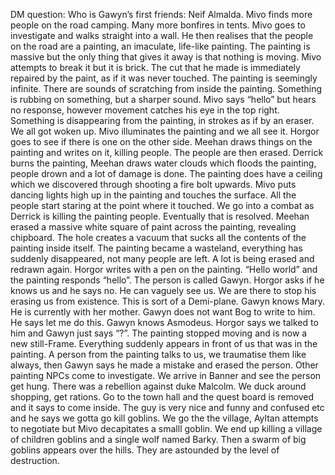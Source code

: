 DM question: Who is Gawyn’s  first friends: Neif Almalda.
Mivo finds more people on the road camping. Many more bonfires in tents. Mivo goes to investigate and walks straight into a wall. He then realises that the people on the road are a painting, an imaculate, life-like painting. 
The painting is massive but the only thing that gives it away is that nothing is moving. Mivo attempts to break it but it is brick. The cut that he made is immediately repaired by the paint, as if it was never touched. 
The painting is seemingly infinite. There are sounds of scratching from inside the painting. Something is rubbing on something, but a sharper sound. 
Mivo says “hello” but hears no response, however movement catches his eye in the top right. Something is disappearing from the painting, in strokes as if by an eraser. 
We all got woken up. Mivo illuminates the painting and we all see it. Horgor goes to see if there is one on the other side.
Meehan draws things on the painting and writes on it, killing people. The people are then erased. 
Derrick burns the painting, Meehan draws water clouds which floods the painting, people drown and a lot of damage is done.
The painting does have a ceiling which we discovered through shooting a fire bolt upwards. Mivo puts dancing lights high up in the painting and touches the surface. All the people start staring at the point where it touched. 
We go into a combat as Derrick is killing the painting people. Eventually that is resolved.
Meehan erased a massive white square of paint across the painting, revealing chipboard. The hole creates a vacuum that sucks all the contents of the painting inside itself. 
The painting became a wasteland, everything has suddenly disappeared, not many people are left. 
A lot is being erased and redrawn again. 
Horgor writes with a pen on the painting. “Hello world” and the painting responds “hello”.
The person is called Gawyn. Horgor asks if he knows us and he says no. He can vaguely see us. 
We are there to stop his erasing us from existence. This is sort of a Demi-plane. 
Gawyn knows Mary. He is currently with her mother. 
Gawyn does not want Bog to write to him. He says let me do this. 
Gawyn knows Asmodeus. Horgor says we talked to him and Gawyn just says “?”. 
The painting stopped moving and is now a new still-Frame. 
Everything suddenly appears in front of us that was in the painting. 
A person from the painting talks to us, we traumatise them like always, then Gawyn says he made a mistake and erased the person. 
Other painting NPCs come to investigate. 
 We arrive in Banner and see the person get hung. There was a rebellion against duke Malcolm. 
We duck around shopping, get rations. 
Go to the town hall and the quest board is removed and it says to come inside. The guy is very nice and funny and confused etc and he says we gotta go kill goblins. 
We go the the village, Ayltan attempts to negotiate but Mivo decapitates a smalll goblin. We end up killing a village of children goblins and a single wolf named Barky.
Then a swarm of big goblins appears over the hills. They are astounded by the level of destruction. 

